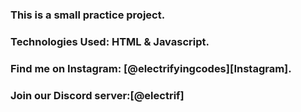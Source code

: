 ### This is a small practice project.

### Technologies Used: HTML & Javascript.

### Find me on Instagram: [@electrifyingcodes][Instagram].
### Join our Discord server:[@electrif]

[Instgram]: https://www.instagram.com/electrifying_codes
[discord]: https://discord.com/in